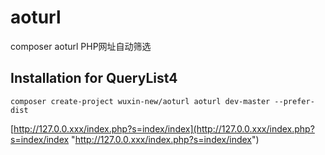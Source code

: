 # aoturl
composer aoturl PHP网址自动筛选

## Installation for QueryList4
```
composer create-project wuxin-new/aoturl aoturl dev-master --prefer-dist
```

[http://127.0.0.xxx/index.php?s=index/index](http://127.0.0.xxx/index.php?s=index/index "http://127.0.0.xxx/index.php?s=index/index")

